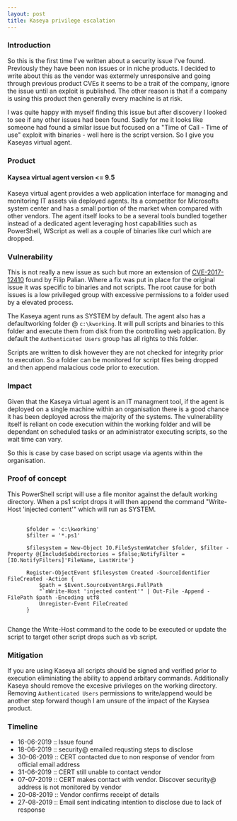 ```yaml
---
layout: post
title: Kaseya privilege escalation
---
```


<h3>Introduction</h3>
So this is the first time I've written about a security issue I've found. Previously they have been non issues or in niche products.
I decided to write about this as the vendor was extermely unresponsive and going through previous product CVEs it seems to be a
trait of the company, ignore the issue until an exploit is published. The other reason is that if a company is using this product then generally every machine is at risk. 

I was quite happy with myself finding this issue but after discovery I looked to see if any other issues had been found. Sadly for me it looks like someone had found a similar issue but focused on a "Time of Call - Time of use" exploit with binaries - well here is the script version.
So I give you Kaseyas virtual agent.

<h3>Product</h3>
<h4>Kaysea virtual agent version <= 9.5</h4>
Kaseya virtual agent provides a web application interface for managing and monitoring IT assets via deployed agents.
Its a competitor for Microsofts system center and has a small portion of the market when compared with other vendors.
The agent itself looks to be a several tools bundled together instead of a dedicated agent leveraging host capabilities such as PowerShell, WScript as well as a couple of binaries like curl which are dropped.

<h3>Vulnerability</h3>
This is not really a new issue as such but more an extension of <a href="https://www.securityfocus.com/archive/1/541884/30/300/threaded">CVE-2017-12410</a> found by Filip Palian.
Where a fix was put in place for the original issue it was specific to binaries and not scripts.
The root cause for both issues is a low privileged group with excessive permissions to a folder used by a elevated process.

The Kaseya agent runs as SYSTEM by default.
The agent also has a defaultworking folder @ <code class="highlighter-rouge">c:\kworking</code>.
It will pull scripts and binaries to this folder and execute them from disk from the controlling web application.
By default the <code class="highlighter-rouge">Authenticated Users</code> group has all rights to this folder.

Scripts are written to disk however they are not checked for integrity prior to execution.
So a folder can be monitored for script files being dropped and then append malacious code prior to execution.

<h3>Impact</h3>
Given that the Kaseya virtual agent is an IT managment tool, if the agent is deployed on a single machine within an organisation there is a good chance it has been deployed across the majority of the systems. The vulnerability itself is reliant on code execution within the working folder and will be dependant on scheduled tasks or an administrator executing scripts, so the wait time can vary.

So this is case by case based on script usage via agents within the organisation.

<h3>Proof of concept</h3>
This PowerShell script will use a file monitor against the default working directory.
When a ps1 script drops it will then append the command "Write-Host 'injected content'" which will run as SYSTEM.

<pre>
  <code>
      $folder = 'c:\kworking' 
      $filter = '*.ps1'                          

      $filesystem = New-Object IO.FileSystemWatcher $folder, $filter -Property @{IncludeSubdirectories = $false;NotifyFilter =  [IO.NotifyFilters]'FileName, LastWrite'}

      Register-ObjectEvent $filesystem Created -SourceIdentifier FileCreated -Action { 
          $path = $Event.SourceEventArgs.FullPath 
          "`nWrite-Host 'injected content'" | Out-File -Append -FilePath $path -Encoding utf8 
          Unregister-Event FileCreated
      }
  </code>
</pre>

Change the Write-Host command to the code to be executed or update the script to target other script drops such as vb script.

<h3>Mitigation</h3>
If you are using Kaseya all scripts should be signed and verified prior to execution eliminiating the ability to append arbitary commands. Additionally Kaseya should remove the excesive privileges on the working directory. 
Removing <code class="highlighter-rouge">Authenticated Users</code> permissions to write/append would be another step forward though I am unsure of the impact of the Kaysea product.

<h3>Timeline</h3>
<ul>
  <li>16-06-2019 :: Issue found</li>
  <li>18-06-2019 :: security@ emailed requsting steps to disclose</li>  
  <li>30-06-2019 :: CERT contacted due to non response of vendor from official email address</li>
  <li>31-06-2019 :: CERT still unable to contact vendor</li>
  <li>07-07-2019 :: CERT makes contact with vendor. Discover security@ address is not monitored by vendor</li>
  <li>20-08-2019 :: Vendor confirms receipt of details</li>
  <li>27-08-2019 :: Email sent indicating intention to disclose due to lack of response</li>
</ul>
